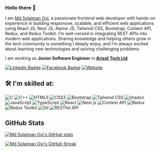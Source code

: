 ### Hello there 👋


I am [Md Solaiman Ovi](https://md-solaiman-ovi-portfolio.netlify.app/), a passionate frontend web developer with hands-on experience in building responsive, scalable, and efficient web applications using React JS, Next JS, Alpine JS, Tailwind CSS, Bootstrap, Context API, Redux, and Redux Toolkit. I’m well-versed in integrating REST APIs into modern web applications. Sharing knowledge and helping others grow in the tech community is something I deeply enjoy, and I’m always excited about learning new technologies and solving challenging problems.

I am working as **Junior Software Engineer** in [**Arisaf Tech Ltd**](https://arisaftech.com/).


[![Linkedin Badge](https://img.shields.io/badge/Md%20Solainman%20Ovi-0077B5?style=for-the-badge&logo=linkedin&logoColor=white&link=https://www.linkedin.com/in/md-solaiman-ovi-83a9b4162/)](https://www.linkedin.com/in/md-solaiman-ovi-83a9b4162/)
[![Facebook Badge](https://img.shields.io/badge/Md%20Solainman%20Ovi-1877F2?style=for-the-badge&logo=facebook&logoColor=white&link=https://www.facebook.com/msovi480)](https://www.facebook.com/msovi480)
[![Website](https://img.shields.io/badge/website-000000?style=for-the-badge&logo=About.me&logoColor=white&link=https://md-solaiman-ovi-portfolio.netlify.app/)](https://md-solaiman-ovi-portfolio.netlify.app/)

## 🛠️ I'm skilled at:

![C](https://img.shields.io/badge/C-A8B9CC?style=for-the-badge&logo=c&logoColor=white)
![C++](https://img.shields.io/badge/C++-00599C?style=for-the-badge&logo=c%2B%2B&logoColor=white)
![HTML5](https://img.shields.io/badge/HTML5-E34F26?style=for-the-badge&logo=html5&logoColor=white)
![CSS3](https://img.shields.io/badge/CSS3-1572B6?style=for-the-badge&logo=css3&logoColor=white)
![Bootstrap](https://img.shields.io/badge/Bootstrap-563D7C?style=for-the-badge&logo=bootstrap&logoColor=white)
![Tailwind CSS](https://img.shields.io/badge/Tailwind_CSS-38B2AC?style=for-the-badge&logo=tailwind-css&logoColor=white)
![shadcn](https://img.shields.io/badge/shadcn-000000?style=for-the-badge&logo=shadcn&logoColor=white)
![JavaScript](https://img.shields.io/badge/JavaScript-F7DF1E?style=for-the-badge&logo=javascript&logoColor=black)
![TypeScript](https://img.shields.io/badge/TypeScript-3178C6?style=for-the-badge&logo=typescript&logoColor=white)
![React](https://img.shields.io/badge/React-61DAFB?style=for-the-badge&logo=react&logoColor=black)
![Next.js](https://img.shields.io/badge/Next.js-000000?style=for-the-badge&logo=nextdotjs&logoColor=white)
![Context API](https://img.shields.io/badge/Context%20API-61DAFB?style=for-the-badge&logo=react&logoColor=black)
![Redux](https://img.shields.io/badge/Redux-764ABC?style=for-the-badge&logo=redux&logoColor=white)
![Redux Toolkit](https://img.shields.io/badge/Redux%20Toolkit-764ABC?style=for-the-badge&logo=redux&logoColor=white)
![Git](https://img.shields.io/badge/Git-F05032?style=for-the-badge&logo=git&logoColor=white)
![RESTful API](https://img.shields.io/badge/RESTful%20API-02569B?style=for-the-badge&logo=rest&logoColor=white)




## GitHub Stats

[![Md Solaiman Ovi's GitHub stats](https://github-readme-stats.vercel.app/api?username=Md-Solaiman-Ovi&show_icons=true&theme=radical)](https://github.com/Md-Solaiman-Ovi)

[![Md Solaiman Ovi's GitHub Streak](https://streak-stats.demolab.com?user=Md-Solaiman-Ovi&theme=radical)](https://git.io/streak-stats)

